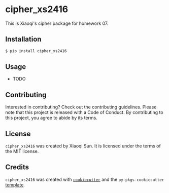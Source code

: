 # cipher_xs2416

This is Xiaoqi's cipher package for homework 07.

## Installation

```bash
$ pip install cipher_xs2416
```

## Usage

- TODO

## Contributing

Interested in contributing? Check out the contributing guidelines. Please note that this project is released with a Code of Conduct. By contributing to this project, you agree to abide by its terms.

## License

`cipher_xs2416` was created by Xiaoqi Sun. It is licensed under the terms of the MIT license.

## Credits

`cipher_xs2416` was created with [`cookiecutter`](https://cookiecutter.readthedocs.io/en/latest/) and the `py-pkgs-cookiecutter` [template](https://github.com/py-pkgs/py-pkgs-cookiecutter).
